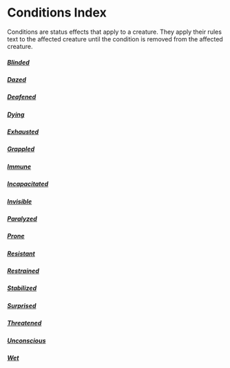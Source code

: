 # Conditions Index
Conditions are status effects that apply to a creature. They apply their rules text to the affected creature until the condition is removed from the affected creature.
##### [Blinded](Blinded.md)
##### [Dazed](Dazed.md)
##### [Deafened](Deafened.md)
##### [Dying](Dying.md)
##### [Exhausted](Exhausted.md)
##### [Grappled](Grappled.md)
##### [Immune](Immune.md)
##### [Incapacitated](Incapacitated.md)
##### [Invisible](Invisible.md)
##### [Paralyzed](Paralyzed.md)
##### [Prone](Prone.md)
##### [Resistant](Resistant.md)
##### [Restrained](Restrained.md)
##### [Stabilized](Stabilized.md)
##### [Surprised](Surprised.md)
##### [Threatened](Threatened.md)
##### [Unconscious](Unconscious.md)
##### [Wet](Wet.md)